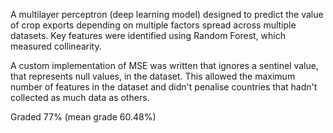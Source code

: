 A multilayer perceptron (deep learning model) designed to predict the value of crop exports depending on multiple factors spread across multiple datasets.
Key features were identified using Random Forest, which measured collinearity. 

A custom implementation of MSE was written that ignores a sentinel value, that represents null values, in the dataset. This allowed the maximum number of features in the dataset and didn't penalise countries that hadn't collected as much data as others. 

Graded 77% (mean grade 60.48%)
